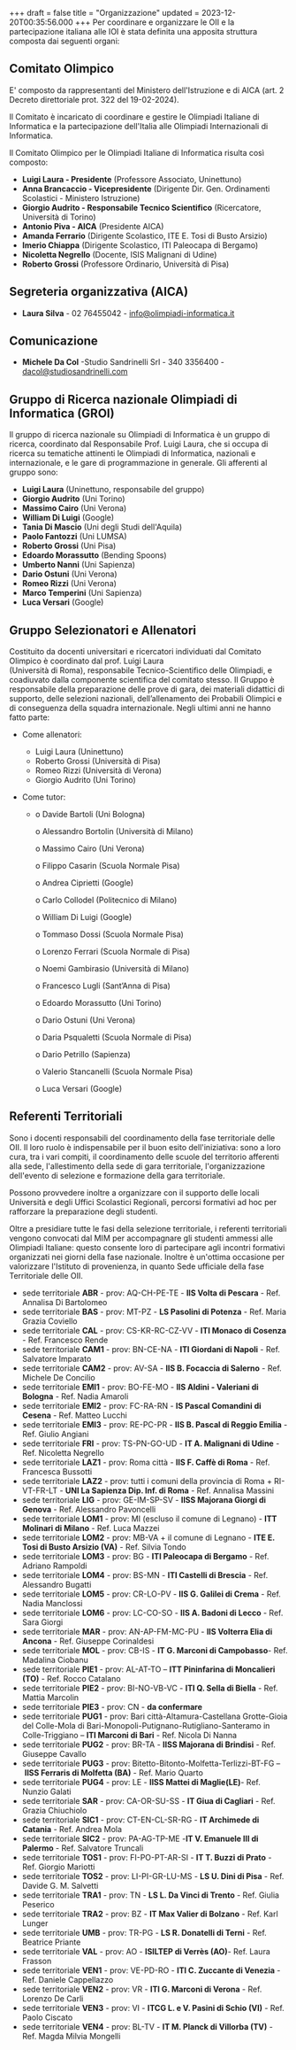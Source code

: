 +++
draft = false
title = "Organizzazione"
updated = 2023-12-20T00:35:56.000
+++
Per coordinare e organizzare le OII e la partecipazione italiana alle IOI è stata definita una apposita struttura composta dai seguenti organi:

## Comitato Olimpico

E' composto da rappresentanti del Ministero dell'Istruzione e di AICA (art. 2 Decreto direttoriale prot. 322 del 19-02-2024).

Il Comitato è incaricato di coordinare e gestire le Olimpiadi Italiane di Informatica e la partecipazione dell'Italia alle Olimpiadi Internazionali di Informatica.

Il Comitato Olimpico per le Olimpiadi Italiane di Informatica risulta così composto:

* **Luigi Laura - Presidente** (Professore Associato, Uninettuno)
* **Anna Brancaccio - Vicepresidente** (Dirigente Dir. Gen. Ordinamenti Scolastici - Ministero Istruzione)
* **Giorgio Audrito - Responsabile Tecnico Scientifico** (Ricercatore, Università di Torino)
* **Antonio Piva - AICA** (Presidente AICA)
* **Amanda Ferrario** (Dirigente Scolastico, ITE E. Tosi di Busto Arsizio)
* **Imerio Chiappa** (Dirigente Scolastico, ITI Paleocapa di Bergamo)
* **Nicoletta Negrello** (Docente, ISIS Malignani di Udine)
* **Roberto Grossi** (Professore Ordinario, Università di Pisa)

## Segreteria organizzativa (AICA)

* **Laura Silva** - 02 76455042 - [info@olimpiadi-informatica.it](mailto:info@olimpiadi-informatica.it)

## Comunicazione

* **Michele Da Col** -Studio Sandrinelli Srl - 340 3356400 - [dacol@studiosandrinelli.com ](mailto:info@olimpiadi-informatica.it)[](mailto:info@olimpiadi-informatica.it)[](mailto:info@olimpiadi-informatica.it)

## Gruppo di Ricerca nazionale Olimpiadi di Informatica (GROI)

Il gruppo di ricerca nazionale su Olimpiadi di Informatica è un gruppo di ricerca, coordinato dal Responsabile Prof. Luigi Laura, che si occupa di ricerca su tematiche attinenti le Olimpiadi di Informatica, nazionali e internazionale, e le gare di programmazione in generale. Gli afferenti al gruppo sono:

* **Luigi Laura** (Uninettuno, responsabile del gruppo)
* **Giorgio Audrito** (Uni Torino)
* **Massimo Cairo** (Uni Verona)
* **William Di Luigi** (Google)
* **Tania Di Mascio** (Uni degli Studi dell'Aquila)
* **Paolo Fantozzi** (Uni LUMSA)
* **Roberto Grossi** (Uni Pisa)
* **Edoardo Morassutto** (Bending Spoons)
* **Umberto Nanni** (Uni Sapienza)
* **Dario Ostuni** (Uni Verona)
* **Romeo Rizzi** (Uni Verona)
* **Marco Temperini** (Uni Sapienza)
* **Luca Versari** (Google)

## Gruppo Selezionatori e Allenatori

Costituito da docenti universitari e ricercatori individuati dal Comitato Olimpico è coordinato dal prof. Luigi Laura<br/>(Università di Roma), responsabile Tecnico-Scientifico delle Olimpiadi, e coadiuvato dalla componente scientifica del comitato stesso. Il Gruppo è responsabile della preparazione delle prove di gara, dei materiali didattici di supporto, delle selezioni nazionali, dell’allenamento dei Probabili Olimpici e di conseguenza della squadra internazionale. Negli ultimi anni ne hanno fatto parte:

* Come allenatori:

  * Luigi Laura (Uninettuno)
  * Roberto Grossi (Università di Pisa)
  * Romeo Rizzi (Università di Verona)
  * Giorgio Audrito (Uni Torino)
* Come tutor:

  * o	Davide Bartoli (Uni Bologna)

    o	Alessandro Bortolin (Università di Milano)

    o	Massimo Cairo (Uni Verona)

    o	Filippo Casarin (Scuola Normale Pisa)

    o	Andrea Ciprietti (Google)

    o	Carlo Collodel (Politecnico di Milano)

    o	William Di Luigi (Google)

    o	Tommaso Dossi (Scuola Normale Pisa)

    o	Lorenzo Ferrari (Scuola Normale di Pisa)

    o	Noemi Gambirasio (Università di Milano)

    o	Francesco Lugli (Sant’Anna di Pisa)

    o	Edoardo Morassutto (Uni Torino)

    o	Dario Ostuni (Uni Verona)

    o	Daria Psqualetti (Scuola Normale di Pisa)

    o	Dario Petrillo (Sapienza)

    o	Valerio Stancanelli (Scuola Normale Pisa)

    o	Luca Versari (Google)



## Referenti Territoriali

Sono i docenti responsabili del coordinamento della fase territoriale delle OII. Il loro ruolo è indispensabile per il buon esito dell'iniziativa: sono a loro cura, tra i vari compiti, il coordinamento delle scuole del territorio afferenti alla sede, l'allestimento della sede di gara territoriale, l'organizzazione dell'evento di selezione e formazione della gara territoriale.

Possono provvedere inoltre a organizzare con il supporto delle locali Università e degli Uffici Scolastici Regionali, percorsi formativi ad hoc per rafforzare la preparazione degli studenti.

Oltre a presidiare tutte le fasi della selezione territoriale, i referenti territoriali vengono convocati dal MIM per accompagnare gli studenti ammessi alle Olimpiadi Italiane: questo consente loro di partecipare agli incontri formativi organizzati nei giorni della fase nazionale. Inoltre è un'ottima occasione per valorizzare l'Istituto di provenienza, in quanto Sede ufficiale della fase Territoriale delle OII.

* sede territoriale **ABR** - prov: AQ-CH-PE-TE - **IIS Volta di Pescara** - Ref. Annalisa Di Bartolomeo
* sede territoriale **BAS** - prov: MT-PZ - **LS Pasolini di Potenza** - Ref. Maria Grazia Coviello
* sede territoriale **CAL** - prov: CS-KR-RC-CZ-VV - **ITI Monaco di Cosenza** - Ref. Francesco Rende
* sede territoriale **CAM1** - prov: BN-CE-NA - **ITI Giordani di Napoli** - Ref. Salvatore Imparato
* sede territoriale **CAM2** - prov: AV-SA - **IIS B. Focaccia di Salerno** - Ref. Michele De Concilio
* sede territoriale **EMI1** - prov: BO-FE-MO - **IIS Aldini - Valeriani di Bologna** - Ref. Nadia Amaroli
* sede territoriale **EMI2** - prov: FC-RA-RN - **IS Pascal Comandini di Cesena** - Ref. Matteo Lucchi
* sede territoriale **EMI3** - prov: RE-PC-PR - **IIS B. Pascal di Reggio Emilia** - Ref. Giulio Angiani
* sede territoriale **FRI** - prov: TS-PN-GO-UD - **IT A. Malignani di Udine** - Ref. Nicoletta Negrello
* sede territoriale **LAZ1** - prov: Roma città - **IIS F. Caffè di Roma** - Ref. Francesca Bussotti
* sede territoriale **LAZ2** - prov: tutti i comuni della provincia di Roma + RI-VT-FR-LT - **UNI La Sapienza Dip. Inf. di Roma** - Ref. Annalisa Massini
* sede territoriale **LIG** - prov: GE-IM-SP-SV - **IISS Majorana Giorgi di Genova** - Ref. Alessandro Pavoncelli
* sede territoriale **LOM1** - prov: MI (escluso il comune di Legnano) - **ITT Molinari di Milano** - Ref. Luca Mazzei
* sede territoriale **LOM2** - prov: MB-VA + il comune di Legnano - **ITE E. Tosi di Busto Arsizio (VA)** - Ref. Silvia Tondo
* sede territoriale **LOM3** - prov: BG - **ITI Paleocapa di Bergamo** - Ref. Adriano Rampoldi
* sede territoriale **LOM4** - prov: BS-MN - **ITI Castelli di Brescia** - Ref. Alessandro Bugatti
* sede territoriale **LOM5** - prov: CR-LO-PV - **IIS G. Galilei di Crema** - Ref. Nadia Manclossi
* sede territoriale **LOM6** - prov: LC-CO-SO - **IIS A. Badoni di Lecco** - Ref. Sara Giorgi
* sede territoriale **MAR** - prov: AN-AP-FM-MC-PU - **IIS Volterra Elia di Ancona** - Ref. Giuseppe Corinaldesi
* sede territoriale **MOL** - prov: CB-IS - **IT G. Marconi di Campobasso**- Ref. Madalina Ciobanu
* sede territoriale **PIE1** - prov: AL-AT-TO – **ITT Pininfarina di Moncalieri (TO)** - Ref. Rocco Catalano
* sede territoriale **PIE2** - prov: BI-NO-VB-VC - **ITI Q. Sella di Biella** - Ref. Mattia Marcolin
* sede territoriale **PIE3** - prov: CN - **da confermare**
* sede territoriale **PUG1** - prov: Bari città-Altamura-Castellana Grotte-Gioia del Colle-Mola di Bari-Monopoli-Putignano-Rutigliano-Santeramo in Colle-Triggiano – **ITI Marconi di Bari** - Ref. Nicola Di Nanna
* sede territoriale **PUG2** - prov: BR-TA - **IISS Majorana di Brindisi** - Ref. Giuseppe Cavallo
* sede territoriale **PUG3** - prov: Bitetto-Bitonto-Molfetta-Terlizzi-BT-FG – **IISS Ferraris di Molfetta (BA)** - Ref. Mario Quarto
* sede territoriale **PUG4** - prov: LE - **IISS Mattei di Maglie(LE)**- Ref. Nunzio Galati
* sede territoriale **SAR** - prov: CA-OR-SU-SS - **IT Giua di Cagliari** - Ref. Grazia Chiuchiolo
* sede territoriale **SIC1** - prov: CT-EN-CL-SR-RG - **IT Archimede di Catania** - Ref. Andrea Mola
* sede territoriale **SIC2** - prov: PA-AG-TP-ME -**IT V. Emanuele III di Palermo** - Ref. Salvatore Truncali
* sede territoriale **TOS1** - prov: FI-PO-PT-AR-SI - **IT T. Buzzi di Prato** - Ref. Giorgio Mariotti
* sede territoriale **TOS2** - prov: LI-PI-GR-LU-MS - **LS U. Dini di Pisa** - Ref. Davide G. M. Salvetti
* sede territoriale **TRA1** - prov: TN - **LS L. Da Vinci di Trento** - Ref. Giulia Peserico
* sede territoriale **TRA2** - prov: BZ - **IT Max Valier di Bolzano** - Ref. Karl Lunger
* sede territoriale **UMB** - prov: TR-PG - **LS R. Donatelli di Terni** - Ref. Beatrice Priante
* sede territoriale **VAL** - prov: AO - **ISILTEP di Verrès (AO)**- Ref. Laura Frasson
* sede territoriale **VEN1** - prov: VE-PD-RO - **ITI C. Zuccante di Venezia** - Ref. Daniele Cappellazzo
* sede territoriale **VEN2** - prov: VR - **ITI G. Marconi di Verona** - Ref. Lorenzo De Carli
* sede territoriale **VEN3** - prov: VI - **ITCG L. e V. Pasini di Schio (VI)** - Ref. Paolo Ciscato
* sede territoriale **VEN4** - prov: BL-TV - **IT M. Planck di Villorba (TV)** - Ref. Magda Milvia Mongelli
